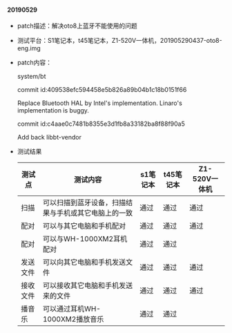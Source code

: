 #### 20190529

- patch描述：解决oto8上蓝牙不能使用的问题

- 测试平台：S1笔记本，t45笔记本，Z1-520V一体机，201905290437-oto8-eng.img

- patch内容：

  system/bt

  commit id:409538efc594458e5b826a89b04b1c18b0151f66

  Replace Bluetooth HAL by Intel's implementation. Linaro's implementation is buggy.

  commit id:c4aae0c7481b8355e3d1fb8a33182ba8f88f90a5

  Add back libbt-vendor

- 测试结果

  | 测试点    | 测试内容                                         |s1笔记本|t45笔记本|Z1-520V一体机|
  | -------- | ----------------------------------------------- |--------|--------|--------|
  | 扫描     | 可以扫描到蓝牙设备，扫描结果与手机或其它电脑上的一致    |  通过   |  通过  |  通过   |
  | 配对     | 可以与其它电脑和手机配对                            |  通过  |  通过  |  通过   |
  | 配对     | 可以与WH-1000XM2耳机配对                           |  通过  |  通过  |        |
  | 发送文件  | 可以向其它电脑和手机发送文件                        |  通过  |  通过  |  通过   |
  | 接收文件  | 可以接收其它电脑和手机发送来的文件                   |  通过  |  通过  |  通过   |
  | 播音乐    | 可以通过耳机WH-1000XM2播放音乐                     |  通过  |  通过  |        |

  

